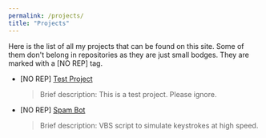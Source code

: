 ```yaml
---
permalink: /projects/
title: "Projects"
---
```

Here is the list of all my projects that can be found on this site. Some of them don't belong in repositories as they are just small bodges. They are marked with a \[NO REP] tag.
* \[NO REP] [Test Project](/projects/testproject/)
  > Brief description: This is a test project. Please ignore.
* \[NO REP] [Spam Bot](/projects/spambot/)
  > Brief description: VBS script to simulate keystrokes at high speed.

